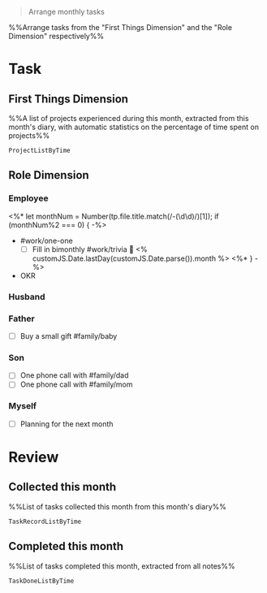 > Arrange monthly tasks

%%Arrange tasks from the "First Things Dimension" and the "Role Dimension" respectively%%

# Task

## First Things Dimension
%%A list of projects experienced during this month, extracted from this month's diary, with automatic statistics on the percentage of time spent on projects%%
```PeriodicPARA
ProjectListByTime
```

## Role Dimension
### Employee
<%* let monthNum = Number(tp.file.title.match(/-(\d\d)/)[1]); if (monthNum%2 === 0) { -%>
- #work/one-one 
	- [ ] Fill in bimonthly #work/trivia 📅 <% customJS.Date.lastDay(customJS.Date.parse()).month %>
<%* } -%>
- OKR
### Husband
### Father
- [ ] Buy a small gift #family/baby 
### Son
- [ ] One phone call with #family/dad
- [ ] One phone call with #family/mom
### Myself
- [ ] Planning for the next month

# Review
## Collected this month
%%List of tasks collected this month from this month's diary%%
```PeriodicPARA
TaskRecordListByTime
```

## Completed this month
%%List of tasks completed this month, extracted from all notes%%
```PeriodicPARA
TaskDoneListByTime
```
